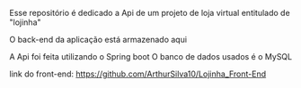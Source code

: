 Esse repositório é dedicado a Api de um projeto de loja virtual entitulado de "lojinha" 

O back-end da aplicação está armazenado aqui

A Api foi feita utilizando o Spring boot 
O banco de dados usados é o MySQL

link do front-end: https://github.com/ArthurSilva10/Lojinha_Front-End
